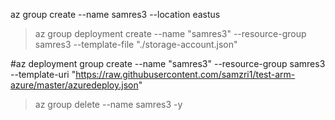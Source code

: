 az group create --name samres3 --location eastus
> az group deployment create --name "samres3" --resource-group samres3 --template-file "./storage-account.json"

#az deployment group create --name "samres3" --resource-group samres3 --template-uri "https://raw.githubusercontent.com/samzri1/test-arm-azure/master/azuredeploy.json"

> az group delete --name samres3 -y


